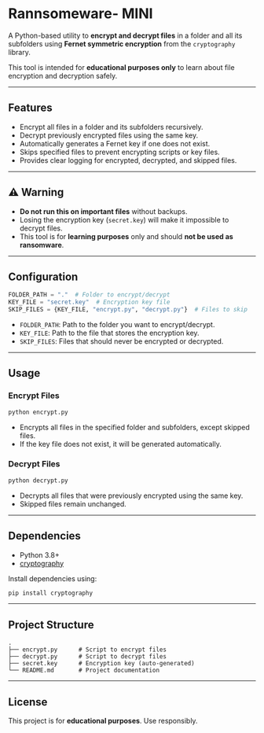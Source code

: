 # Rannsomeware- MINI

A Python-based utility to **encrypt and decrypt files** in a folder and all its subfolders using **Fernet symmetric encryption** from the `cryptography` library. 

This tool is intended for **educational purposes only** to learn about file encryption and decryption safely.

---

## Features

- Encrypt all files in a folder and its subfolders recursively.
- Decrypt previously encrypted files using the same key.
- Automatically generates a Fernet key if one does not exist.
- Skips specified files to prevent encrypting scripts or key files.
- Provides clear logging for encrypted, decrypted, and skipped files.

---

## ⚠️ Warning

- **Do not run this on important files** without backups.
- Losing the encryption key (`secret.key`) will make it impossible to decrypt files.
- This tool is for **learning purposes** only and should **not be used as ransomware**.

---

## Configuration

```python
FOLDER_PATH = "."  # Folder to encrypt/decrypt
KEY_FILE = "secret.key"  # Encryption key file
SKIP_FILES = {KEY_FILE, "encrypt.py", "decrypt.py"}  # Files to skip
```

- `FOLDER_PATH`: Path to the folder you want to encrypt/decrypt.
- `KEY_FILE`: Path to the file that stores the encryption key.
- `SKIP_FILES`: Files that should never be encrypted or decrypted.

---

## Usage

### Encrypt Files

```bash
python encrypt.py
```

- Encrypts all files in the specified folder and subfolders, except skipped files.
- If the key file does not exist, it will be generated automatically.

### Decrypt Files

```bash
python decrypt.py
```

- Decrypts all files that were previously encrypted using the same key.
- Skipped files remain unchanged.

---

## Dependencies

- Python 3.8+
- [cryptography](https://pypi.org/project/cryptography/)

Install dependencies using:

```bash
pip install cryptography
```

---

## Project Structure

```
.
├── encrypt.py      # Script to encrypt files
├── decrypt.py      # Script to decrypt files
├── secret.key      # Encryption key (auto-generated)
└── README.md       # Project documentation
```

---

## License

This project is for **educational purposes**. Use responsibly.
